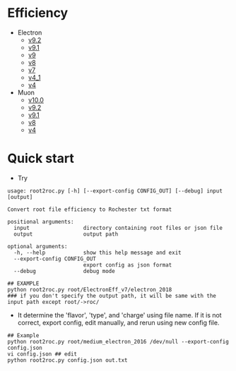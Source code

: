 # Efficiency
* Electron
  * [v9.2](roc/ElectronEff_v9_2)
  * [v9.1](roc/ElectronEff_v9_1)
  * [v9](roc/ElectronEff_v9)
  * [v8](roc/ElectronEff_v8)
  * [v7](roc/ElectronEff_v7)
  * [v4_1](roc/ElectronEff_v4_1)
  * [v4](roc/ElectronEff_v4)
* Muon
  * [v10.0](roc/MuonEff_v10_0)
  * [v9.2](roc/MuonEff_v9_2)
  * [v9.1](roc/MuonEff_v9_1)
  * [v8](roc/MuonEff_v8)
  * [v4](roc/MuonEff_v4)

# Quick start
* Try
```
usage: root2roc.py [-h] [--export-config CONFIG_OUT] [--debug] input [output]

Convert root file efficiency to Rochester txt format

positional arguments:
  input                 directory containing root files or json file
  output                output path

optional arguments:
  -h, --help            show this help message and exit
  --export-config CONFIG_OUT
                        export config as json format
  --debug               debug mode

## EXAMPLE
python root2roc.py root/ElectronEff_v7/electron_2018
### if you don't specify the output path, it will be same with the input path except root/->roc/
```

* It determine the 'flavor', 'type', and 'charge' using file name.
If it is not correct, export config, edit manually, and rerun using new config file.  
```
## Example
python root2roc.py root/medium_electron_2016 /dev/null --export-config config.json
vi config.json ## edit
python root2roc.py config.json out.txt
```
